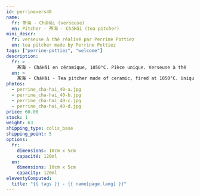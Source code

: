 ```yaml
---
id: perrinevers40
name:
  fr: 茶海 - CháHǎi (verseuse)
  en: Pitcher - 茶海 - CháHǎi (tea pitcher)
mini_descr:
  fr: verseuse à thé réalisé par Perrine Pottiez
  en: tea pitcher made by Perrine Pottiez
tags: ["perrine-pottiez", "welcome"]
description:
  fr: >
    茶海 - CháHǎi en céramique, 1050°C. Pièce unique. Verseuse à thé
  en: >
    茶海 - CháHǎi - Tea pitcher made of ceramic, fired at 1050°C. Unique piece
photos:
  - perrine_cha-hai_40-a.jpg
  - perrine_cha-hai_40-b.jpg
  - perrine_cha-hai_40-c.jpg
  - perrine_cha-hai_40-d.jpg
price: 60.00
stock: 1
weight: 63
shipping_type: colis_base
shipping_point: 5
options:
  fr:
    dimensions: 10cm x 5cm
    capacité: 120ml
  en:
    dimensions: 10cm x 5cm
    capacity: 120ml
eleventyComputed:
  title: "{{ tags }} - {{ name[page.lang] }}"
---
```

